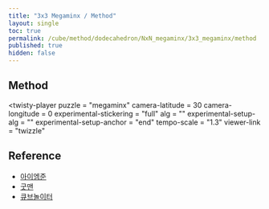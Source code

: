 ```yaml
---
title: "3x3 Megaminx / Method"
layout: single
toc: true
permalink: /cube/method/dodecahedron/NxN_megaminx/3x3_megaminx/method
published: true
hidden: false
---
```


<head>
  <base target="_blank">
  <link
    rel   = "stylesheet"
    type  = "text/css"
    href  = "/assets/css/twisty/Dodecahedron/3x3_Megaminx.css"
  >
  <script
    src   = "https://cdn.cubing.net/js/cubing/twisty"
    type  = "module"
    defer
  ></script>
</head>



## Method

<twisty-player
  puzzle                    = "megaminx"
  camera-latitude           = 30
  camera-longitude          = 0
  experimental-stickering   = "full"
  alg                       = ""
  experimental-setup-alg    = ""
  experimental-setup-anchor = "end"
  tempo-scale               = "1.3"
  viewer-link               = "twizzle"
></twisty-player>



## Reference

- [아이엠준](https://youtu.be/2NUsMclrD-0)
- [굿맨](https://youtu.be/0U90izHIHfw)
- [큐브놀이터](https://youtu.be/51_Iv6DU8r8)
